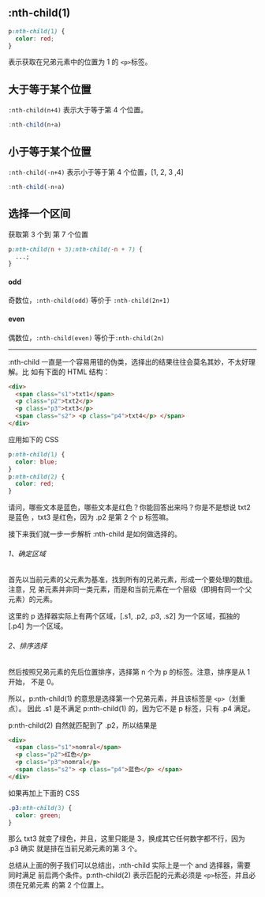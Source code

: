 ## :nth-child(1)

```css
p:nth-child(1) {
  color: red;
}
```

表示获取在兄弟元素中的位置为 1 的 `<p>`标签。

## 大于等于某个位置

`:nth-child(n+4)` 表示大于等于第 4 个位置。

```javascript
:nth-child(n+a)
```

## 小于等于某个位置

`:nth-child(-n+4)` 表示小于等于第 4 个位置，[1, 2, 3 ,4]

```javascript
:nth-child(-n+a)
```

## 选择一个区间

获取第 3 个到 第 7 个位置

```css
p:nth-child(n + 3):nth-child(-n + 7) {
  ...;
}
```

#### odd

奇数位，`:nth-child(odd)` 等价于 `:nth-child(2n+1)`

#### even

偶数位，`:nth-child(even)` 等价于`:nth-child(2n)`

---

:nth-child 一直是一个容易用错的伪类，选择出的结果往往会莫名其妙，不太好理解。比
如有下面的 HTML 结构：

```html
<div>
  <span class="s1">txt1</span>
  <p class="p2">txt2</p>
  <p class="p3">txt3</p>
  <span class="s2"> <p class="p4">txt4</p> </span>
</div>
```

应用如下的 CSS

```css
p:nth-child(1) {
  color: blue;
}
p:nth-child(2) {
  color: red;
}
```

请问，哪些文本是蓝色，哪些文本是红色？你能回答出来吗？你是不是想说 txt2 是蓝色
，txt3 是红色，因为 .p2 是第 2 个 p 标签嘛。

接下来我们就一步一步解析 :nth-child 是如何做选择的。

###### 1、确定区域

首先以当前元素的父元素为基准，找到所有的兄弟元素，形成一个要处理的数组。注意，兄
弟元素并非同一类元素，而是和当前元素在一个层级（即拥有同一个父元素）的元素。

这里的 p 选择器实际上有两个区域，[.s1, .p2, .p3, .s2] 为一个区域，孤独的 [.p4]
为一个区域。

###### 2、排序选择

然后按照兄弟元素的先后位置排序，选择第 n 个为 p 的标签。注意，排序是从 1 开始，
不是 0。

所以，p:nth-child(1) 的意思是选择第一个兄弟元素，并且该标签是 `<p>`（划重点）。
因此 .s1 是不满足 p:nth-child(1) 的，因为它不是 p 标签，只有 .p4 满足。

p:nth-child(2) 自然就匹配到了 .p2，所以结果是

```html
<div>
  <span class="s1">nomral</span>
  <p class="p2">红色</p>
  <p class="p3">nomral</p>
  <span class="s2"> <p class="p4">蓝色</p> </span>
</div>
```

如果再加上下面的 CSS

```css
.p3:nth-child(3) {
  color: green;
}
```

那么 txt3 就变了绿色，并且，这里只能是 3，换成其它任何数字都不行，因为 .p3 确实
就是排在当前兄弟元素的第 3 个。

总结从上面的例子我们可以总结出，:nth-child 实际上是一个 and 选择器，需要同时满足
前后两个条件。p:nth-child(2) 表示匹配的元素必须是 `<p>`标签，并且必须在兄弟元素
的第 2 个位置上。
